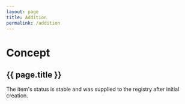 ```yaml
---
layout: page
title: Addition
permalink: /addition
---
```

# Concept

## {{ page.title }}

The item's status is stable and was supplied to the registry after initial creation.

